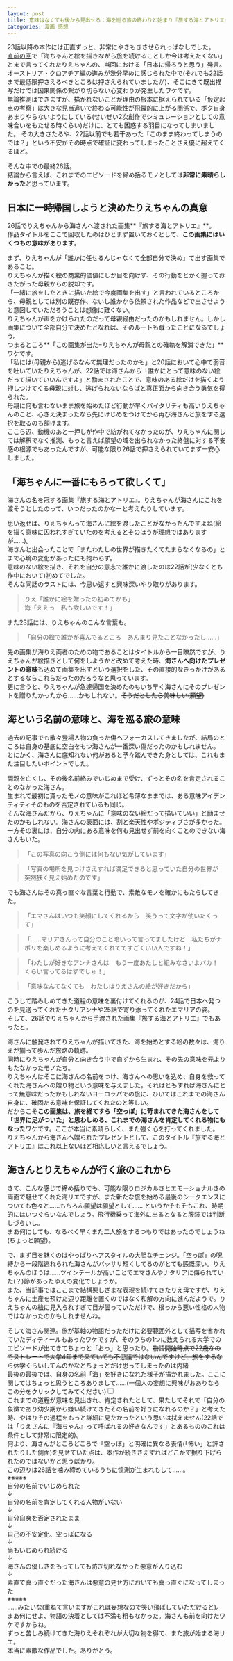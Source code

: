 ```yaml
---
layout: post
title: 意味はなくても後から見出せる：海を巡る旅の終わりと始まり『旅する海とアトリエ』26話
categories: 漫画 感想
---
```


23話以降の本作には正直ずっと、非常にやきもきさせられっぱなしでした。  
[直前の回][Ref1]で「海ちゃんと絵を描きながら旅を続けることしか今は考えたくない」とまで言ってくれたりえちゃんの、当回における「日本に帰ろうと思う」発言。  
オーストリア・クロアチア編の進みが幾分早めに感じられた中で(それでも22話まで最低限押さえるべきところは押さえられていましたが)、そこにきて既出描写だけでは因果関係の繋がり切らない心変わりが発生したワケです。  
無論推測はできますが、描かれないことが理由の根本に据えられている「仮定起点の考察」は大きな見当違いで終わる可能性が飛躍的に上がる関係で、ボク自身あまりやらないようにしている(せいぜい2次創作でシミュレーションとしての意味合いをもたせる時くらい)だけに、とても困惑する羽目になってしまいました。
その大きさたるや、22話以前でも若干あった「このまま終わってしまうのでは？」という不安がその時点で確証に変わってしまったことさえ優に超えてくるほど。  

そんな中での最終26話。  
結論から言えば、これまでのエピソードを締め括るモノとしては**非常に素晴らしかった**と思っています。

## 日本に一時帰国しようと決めたりえちゃんの真意

26話でりえちゃんから海さんへ渡された画集**『旅する海とアトリエ』**。  
作品タイトルをここで回収したのはひとまず置いておくとして、**この画集にはいくつもの意味があります**。

まず、りえちゃんが「誰かに任せるんじゃなくて全部自分で決め」て出す画集であること。  
りえちゃんが描く絵の商業的価値にしか目を向けず、その行動をとかく握っておきたがった母親からの脱却です。  
「一緒に旅をしたときに描いた絵で今度画集を出す」と言われているところから、母親としては別の既存作、ないし誰かから依頼された作品などで出させようと意図していただろうことは想像に難くない。  
りえちゃんが声をかけられたのだって母親経由だったのかもしれません。しかし画集について全部自分で決めたとなれば、そのルートも蹴ったことになるでしょう。  
つまるところ**「この画集が出た=りえちゃんが母親との確執を解消できた」**ワケです。  
「私には(母親から)逃げるなんて無理だったのかも」と20話において心中で弱音を吐いていたりえちゃんが、22話では海さんから「誰かにとって意味のない絵だって描いていいんですよ」と励まされたことで、意味のある絵だけを描くよう押しつけてくる母親に対し、逃げられないならばと真正面から向き合う勇気を得られた。  
母親に何も言わないまま旅を始めたほど行動が早くバイタリティも高いりえちゃんのこと、心さえ決まったなら先にけじめをつけてから再び海さんと旅をする選択を取るのも頷けます。  
ここら辺、動機のあと一押しが作中で紡がれてなかったのが、りえちゃんに関しては解釈でなく推測、もっと言えば願望の域を出られなかった終盤に対する不安感の根源でもあったんですが、可能な限り26話で押さえられていてまず一安心しました。

## 「海ちゃんに一番にもらって欲しくて」

海さんの名を冠する画集『旅する海とアトリエ』。りえちゃんが海さんにこれを渡そうとしたのって、いつだったのかなーと考えたりしています。  

思い返せば、りえちゃんって海さんに絵を渡したことがなかったんですよね(絵を描く意味に囚われすぎていたのを考えるとそのほうが理想ではありますが……)。  
海さんと出会ったことで「またわたしの世界が描きたくてたまらなくなるの」とまで心境の変化があったにも拘わらず。  
意味のない絵を描き、それを自分の意志で誰かに渡したのは22話が(少なくとも作中において)初めてでした。  
そんな同話のラストには、今思い返すと興味深いやり取りがあります。

> りえ「誰かに絵を贈ったの初めてかも」  
海「ええっ　私も欲しいです！」

また23話には、りえちゃんのこんな言葉も。

> 「自分の絵で誰かが喜んでるところ　あんまり見たことなかったし……」

先の画集が海りえ両者のための物であることはタイトルから一目瞭然ですが、りえちゃんが絵描きとして何をしようかと改めて考えた時、**海さんへ向けたプレゼントの意味**も込めて画集を出すという選択をした、その直接的なきっかけがあるとするならこれらだったのだろうなと思っています。  
更に言うと、りえちゃんが急遽帰国を決めたのもいち早く海さんにそのプレゼントを贈りたかったから……かもしれない。~~そうだとしたら美味しい(願望)~~  

## 海という名前の意味と、海を巡る旅の意味

過去の記事でも散々登場人物の負った傷ヘフォーカスしてきましたが、結局のところは自身の基底に空白をもつ海さんが一番深い傷だったのかもしれません。  
とにかく、海さんに底知れない何があると予々踏んできた身としては、これもまた注目したいポイントでした。  

両親を亡くし、その後名前絡みでいじめまで受け、ずっとその名を肯定されることのなかった海さん。  
生まれて最初に貰ったモノの意味がこれほど希薄なままでは、ある意味アイデンティティそのものを否定されているも同じ。  
そんな海さんだから、りえちゃんに「意味のない絵だって描いていい」と励ませたのかもしれない。海さんの表面には、割と楽天性やポジティブさが多かった。  
一方その裏には、自分の内にある意味を何も見出せず前を向くことのできない海さんもいた。

> 「この写真の向こう側には何もない気がしています」

> 「写真の場所を見つけさえすれば満足できると思っていた自分の世界が 突然狭く見え始めたのです」

でも海さんはその真っ直ぐな言葉と行動で、素敵なモノを確かにもたらしてきた。

> 「エマさんはいつも笑顔にしてくれるから　笑うって文字が使いたくって」

> 「……マリアさんって自分のこと暗いって言ってましたけど　私たちがナポリを楽しめるように考えてくれててすごくいい人ですね！」

> 「わたしが好きなアンナさんは　もう一度あたしと組みなさいよバカ！　くらい言ってるはずでしゅ！」

> 「意味なんてなくても　わたしはりえさんの絵が好きだから」

こうして踏みしめてきた道程の意味を裏付けてくれるのが、24話で日本へ発つのを見送ってくれたナタリアンナや25話で寄り添ってくれたエマリアの姿。  
そして、26話でりえちゃんから手渡された画集『旅する海とアトリエ』でもあったと。

海さんに触発されてりえちゃんが描いてきた、海を始めとする絵の数々は、海りえが揃って歩んだ旅路の軌跡。  
同時にりえちゃんが自分と向き合う中で自ずから生まれ、その先の意味を元よりもたなかったモノたち。  
りえちゃんはそこに海さんの名前をつけ、海さんへの思いを込め、自身を救ってくれた海さんへの贈り物という意味を与えました。それはともすれば海さんにとって無意味だったかもしれないヨーロッパでの旅に、ひいてはこれまでの海さん自身に、確固たる意味を保証してくれたのと等しい。  
だからこそ**この画集は、旅を経てすら「空っぽ」に苛まれてきた海さんをして「世界に足がついた」と思わしめる、これまでの海さんを肯定してくれる物にもなった**ワケです。ここが本当に素晴らしく、また強く心を打ってくれました。  
りえちゃんから海さんへ贈られたプレゼントとして、このタイトル『旅する海とアトリエ』はこれ以上ないほど相応しいと言えるでしょう。

## 海さんとりえちゃんが行く旅のこれから

さて、こんな感じで締め括りでも、可能な限りロジカルさとエモーショナルさの両面で魅せてくれた海リエですが、また新たな旅を始める最後のシークエンスについても色々と……もちろん願望は願望として……
というかそもそもこれ、時期的にはいつぐらいなんでしょう。飛行機乗って海外に出るとなると服装では判断しづらいし。  
まあ何にしても、なるべく早くまた二人旅をするつもりではあったのでしょうね(ちょっと願望)。

で、まず目を魅くのはやっぱりヘアスタイルの大胆なチェンジ。「空っぽ」の呪縛から一段階逃れられた海さんがバッサリ短くしてるのがとても感慨深い。りえちゃんのほうは……ツインテールが高いことでエマさんやナタリアに侮られていた(？)節があったゆえの変化でしょうか。  
また、当記事ではここまで結構悪しざまな表現を続けてきたりえ母ですが、りえちゃんに土産を預けた辺り距離を置くのではなく和解の方向に進んだようで。りえちゃんの絵に見入られすぎて目が曇っていただけで、根っから悪い性格の人物ではなかったのかもしれませんね。  

そして海さん関連。旅が基軸の物語だっただけに必要範囲外として描写を省かれていたディティールもあったワケですが、そのうちの1つに数えられる大学でのエピソードが出てきてちょっと「おっ」と思ったり。~~物語開始時点で22歳なのでストレートで大学4年まで来ていても不思議ではないんですけど、旅をするなら休学くらいしてんのかなとちょっとだけ思ってしまったのは内緒~~  
最後の最後では、自身の名前「海」を好きになれた様子が描かれました。ここに関してはちょっと思うところありまして……<label for="accordion">(一個人の妄想に興味がおありならこの分をクリックしてみてください)</label><input type="checkbox" id="accordion" class="assim"><span class="details">  
これまでの道程が意味を見出され、肯定されたとして、果たしてそれで「自分の象徴であり幼少期から嫌い続けてきたその名前を好きになれるのか？」と考えた時、やはりその過程をもっと詳細に見たかったという思いは拭えません(22話では「りえさんに『海ちゃん』って呼ばれるの好きなんです」とあるもののこれは条件として非常に限定的)。  
何より、海さんがところどころで「空っぽ」と明確に異なる表情(「怖い」と評されたりした側面)を見せていた点は、本作が続きさえすればどこかで掘り下げられたのではないかと思うばかり。  
この辺りは26話を噛み締めているうちに憶測が生まれもして……。  
※※※※※  
自分の名前でいじめられた  
↓  
自分の名前を肯定してくれる人物がいない  
↓  
自分自身を否定されたまま  
↓  
自己の不安定化、空っぽになる  
↓  
尚もいじめられ続ける  
↓  
海さんの優しさをもってしても防ぎ切れなかった悪意が入り込む  
↓  
素直で真っ直ぐだった海さんは悪意の見せ方においても真っ直ぐになってしまった  
※※※※※  
……みたいな(重ねて言いますがこれは妄想なので笑い飛ばしていただけると)。</span>  
まあ何にせよ、物語の決着としては不満も粗もなかった。海さんも前を向けたワケですからね。  
ずっと苦しみ続けてきた海りえそれぞれが大切な物を得て、また旅が始まる海リエ。  
本当に素敵な作品でした。ありがとう。

[Ref1]: /2020-06-19-comic/
